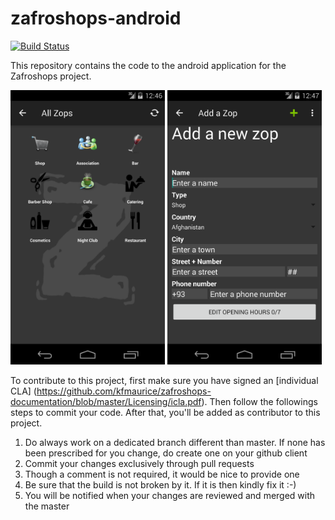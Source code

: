 # zafroshops-android
[![Build Status](https://travis-ci.org/kfmaurice/zafroshops-android.svg?branch=master)](https://travis-ci.org/kfmaurice/zafroshops-android)

This repository contains the code to the android application for the Zafroshops project.

<img src="https://raw.githubusercontent.com/kfmaurice/zafroshops-media/master/Images/Android/android_2.png" width="49%"/> <img src="https://raw.githubusercontent.com/kfmaurice/zafroshops-media/master/Images/Android/android_3.png" width="49%"/>

To contribute to this project, first make sure you have signed an [individual CLA] (https://github.com/kfmaurice/zafroshops-documentation/blob/master/Licensing/icla.pdf). Then follow the followings steps to commit your code. After that, you'll be added as contributor to this project.

1. Do always work on a dedicated branch different than master. If none has been prescribed for you change, do create one on your github client
2. Commit your changes exclusively through pull requests
3. Though a comment is not required, it would be nice to provide one
4. Be sure that the build is not broken by it. If it is then kindly fix it :-)
5. You will be notified when your changes are reviewed and merged with the master
